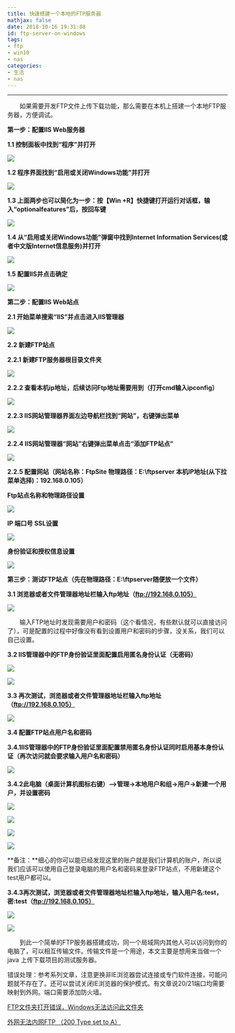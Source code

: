 ```yaml
---
title: 快速搭建一个本地的FTP服务器
mathjax: false
date: 2018-10-16 19:31:08
id: ftp-server-on-windows
tags:
- ftp
- win10
- nas
categories:
- 生活
- nas
---
```


****

  如果需要开发FTP文件上传下载功能，那么需要在本机上搭建一个本地FTP服务器，方便调试。

<!---more--->

**第一步：配置IIS Web服务器**

**1.1 控制面板中找到“程序”并打开**

![](https://zymin-1255632454.cos.ap-shanghai.myqcloud.com/nas/5c905b2d8d6292e50d0cc4319575e101.jpg)

**1.2 程序界面找到“启用或关闭Windows功能”并打开**

![](https://zymin-1255632454.cos.ap-shanghai.myqcloud.com/nas/3874a45f0df9405dfb19c90b1e8bc0dd.jpg)

**1.3 上面两步也可以简化为一步：按【Win +R】快捷键打开运行对话框，输入“optionalfeatures”后，按回车键**

![](https://zymin-1255632454.cos.ap-shanghai.myqcloud.com/nas/af3a6cc4a982fc337b3fe906546d31d3.png)

**1.4 从“启用或关闭Windows功能”弹窗中找到Internet Information Services(或者中文版Internet信息服务)并打开**

![](https://zymin-1255632454.cos.ap-shanghai.myqcloud.com/nas/ece8ab31c6ff669953ecfd9829bd3c5c.jpg)

**1.5 配置IIS并点击确定**

![](https://zymin-1255632454.cos.ap-shanghai.myqcloud.com/nas/40e9b37676141739fb8768e1665e756f.png)

**第二步：配置IIS Web站点**

**2.1 开始菜单搜索“IIS”并点击进入IIS管理器**

![](https://zymin-1255632454.cos.ap-shanghai.myqcloud.com/nas/8d90171ba5b75ce52578aecacd4f3af2.png)

**2.2 新建FTP站点**

**2.2.1 新建FTP服务器根目录文件夹**

![](https://zymin-1255632454.cos.ap-shanghai.myqcloud.com/nas/e354c1271f3672d15e3028895634fab8.png)

**2.2.2 查看本机ip地址，后续访问Ftp地址需要用到（打开cmd输入ipconfig）**

![](https://zymin-1255632454.cos.ap-shanghai.myqcloud.com/nas/974aa7f2ee8c41c4fc34ea98fcfd366b.png)

**2.2.3 IIS网站管理器界面左边导航栏找到“网站”，右键弹出菜单**

![](https://zymin-1255632454.cos.ap-shanghai.myqcloud.com/nas/4a61920418220d86a15ee0986880364b.png)

**2.2.4 IIS网站管理器“网站”右键弹出菜单点击“添加FTP站点”**

![](https://zymin-1255632454.cos.ap-shanghai.myqcloud.com/nas/3d3d2fcd955cec574ad0ff5d006e4141.png)

**2.2.5 配置网站（网站名称：FtpSite 物理路径：E:\\ftpserver 本机IP地址(从下拉菜单选择)：192.168.0.105）**

**Ftp站点名称和物理路径设置**

![](https://zymin-1255632454.cos.ap-shanghai.myqcloud.com/nas/c1206bb880655aa50c4d40a1e1bdfe78.png)

**IP 端口号 SSL设置**

![](https://zymin-1255632454.cos.ap-shanghai.myqcloud.com/nas/802eb1e5de9ace52cf5bb0a9cc2e412e.png)

**身份验证和授权信息设置**

![](https://zymin-1255632454.cos.ap-shanghai.myqcloud.com/nas/4e9b08650842dd6d2a5856b029c7023d.png)

**第三步：测试FTP站点（先在物理路径：E:\\ftpserver随便放一个文件）**

**3.1 浏览器或者文件管理器地址栏输入ftp地址（ftp://192.168.0.105）**

![](https://zymin-1255632454.cos.ap-shanghai.myqcloud.com/nas/a7262543a5b8022aaf0d3c9d78c480b9.png)

  输入FTP地址时发现需要用户和密码（这个看情况，有些默认就可以直接访问了），可是配置的过程中好像没有看到设置用户和密码的步骤，没关系，我们可以自己设置。

**3.2 IIS管理器中的FTP身份验证里面配置启用匿名身份认证（无密码）**

![](https://zymin-1255632454.cos.ap-shanghai.myqcloud.com/nas/8758100297fa74954fa14fd034239ea0.png)

![](https://zymin-1255632454.cos.ap-shanghai.myqcloud.com/nas/7758b5be62481b84748afb1101401232.png)

**3.3 再次测试，浏览器或者文件管理器地址栏输入ftp地址（ftp://192.168.0.105）**

![](https://zymin-1255632454.cos.ap-shanghai.myqcloud.com/nas/969a12bc00c8c4af04ca912b8581d50f.png)

**3.4 配置FTP站点用户名和密码**

**3.4.1IIS管理器中的FTP身份验证里面配置禁用匿名身份认证同时启用基本身份认证（再次访问就会要求输入用户名和密码）**

![](https://zymin-1255632454.cos.ap-shanghai.myqcloud.com/nas/7210a4ee2d54b9f084f058e87e47d5fe.png)

**3.4.2此电脑（桌面计算机图标右键）—\>管理-\>本地用户和组-\>用户-\>新建一个用户，并设置密码**

![](https://zymin-1255632454.cos.ap-shanghai.myqcloud.com/nas/fc31619dd0ba0b79033719d8b589a137.png)

![](https://zymin-1255632454.cos.ap-shanghai.myqcloud.com/nas/d9fba0d58016f4d67bf04a4131409420.png)

![](https://zymin-1255632454.cos.ap-shanghai.myqcloud.com/nas/10259389f6dde8116962af402fea7dd3.png)

![](https://zymin-1255632454.cos.ap-shanghai.myqcloud.com/nas/dbac29e54e591acf8b4e3f7fa9ef3ed2.png)

**备注：**细心的你可以能已经发现这里的账户就是我们计算机的账户，所以说我们应该可以使用自己登录电脑的用户名和密码来登录FTP站点，不用新建这个test用户都可以。

**3.4.3再次测试，浏览器或者文件管理器地址栏输入ftp地址，输入用户名:test，密:test（ftp://192.168.0.105）**

![](https://zymin-1255632454.cos.ap-shanghai.myqcloud.com/nas/a7262543a5b8022aaf0d3c9d78c480b9.png)

![](https://zymin-1255632454.cos.ap-shanghai.myqcloud.com/nas/969a12bc00c8c4af04ca912b8581d50f.png)

  到此一个简单的FTP服务器搭建成功，同一个局域网内其他人可以访问到你的电脑了，可以相互传输文件。传输文件是一个用途，本文主要是想用来当做一个java
上传下载项目的测试服务器。



错误处理：参考系列文章，注意更换非IE浏览器尝试连接或专门软件连接，可能问题就不存在了。还可以尝试关闭IE浏览器的保护模式。有文章说20/21端口均需要映射到外网。端口需要添加防火墙。

[FTP文件夹打开错误，Windows无法访问此文件夹](https://jingyan.baidu.com/article/b7001fe1829deb0e7282ddb7.html)

[外网无法内网FTP （200 Type set to A）](https://blog.csdn.net/qq_31698883/article/details/53856474)

